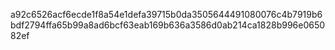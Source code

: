 a92c6526acf6ecde1f8a54e1defa39715b0da3505644491080076c4b7919b6bdf2794ffa65b99a8ad6bcf63eab169b636a3586d0ab214ca1828b996e065082ef
